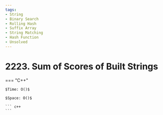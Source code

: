 ```yaml
---
tags:
- String
- Binary Search
- Rolling Hash
- Suffix Array
- String Matching
- Hash Function
- Unsolved
---
```



# 2223. Sum of Scores of Built Strings

=== "C++"

    $Time: O()$

    $Space: O()$

    ``` c++
    ```